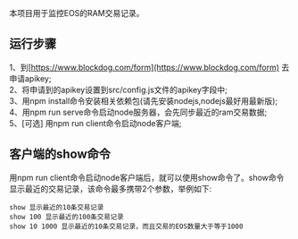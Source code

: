 本项目用于监控EOS的RAM交易记录。 
  
## 运行步骤
1、到[https://www.blockdog.com/form](https://www.blockdog.com/form) 去申请apikey;  
2、将申请到的apikey设置到src/config.js文件的apikey字段中;  
3、用npm install命令安装相关依赖包(请先安装nodejs,nodejs最好用最新版);
4、用npm run serve命令启动node服务器，会先同步最近的ram交易数据;  
5、[可选] 用npm run client命令启动node客户端;  
  
## 客户端的show命令  
用npm run client命令启动node客户端后，就可以使用show命令了。show命令显示最近的交易记录，该命令最多携带2个参数，举例如下: 
```
show 显示最近的10条交易记录
show 100 显示最近的100条交易记录
show 10 1000 显示最近的10条交易记录，而且交易的EOS数量大于等于1000
```
